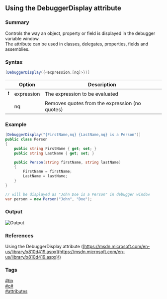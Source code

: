 ## Using the DebuggerDisplay attribute

### Summary
Controls the way an object, property or field is displayed in the debugger variable window.  
The attribute can be used in classes, delegates, properties, fields and assemblies.

### Syntax
```csharp
[DebuggerDisplay({<expression,[nq]>})]
```

|               | Option     | Description                                    |
| :-----------: | ---------- | ---------------------------------------------- |
| :exclamation: | expression | The expression to be evaluated                 |  
|               | nq         | Removes quotes from the expression (no quotes) |

### Example
```csharp
[DebuggerDisplay("{FirstName,nq} {LastName,nq} is a Person")]
public class Person 
{
    public string FirstName { get; set; }
    public string LastName { get; set; }

    public Person(string firstName, string lastName) 
    {
        FirstName = firstName;
        LastName = lastName;
    }
}

// will be displayed as "John Doe is a Person" in debugger window
var person = new Person("John", "Doe");
```

### Output
![Output](https://cloud.githubusercontent.com/assets/19519411/20432197/a49f88c6-ad63-11e6-97b0-9a1719ef00bc.png)   

### References
Using the DebuggerDisplay attribute \([https://msdn.microsoft.com/en-us/library/x810d419.aspx](https://msdn.microsoft.com/en-us/library/x810d419.aspx)\)  

### Tags
[#tip](../../tips.md)  
[#c#](../csharp.md)  
[#attributes](attributes.md)
